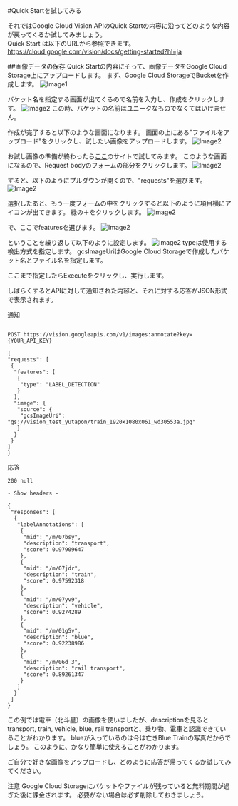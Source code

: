 
#Quick Startを試してみる

それではGoogle Cloud Vision APIのQuick Startの内容に沿ってどのような内容が戻ってくるか試してみましょう。  
Quick Start は以下のURLから参照できます。  
https://cloud.google.com/vision/docs/getting-started?hl=ja


##画像データの保存
Quick Startの内容にそって、画像データをGoogle Cloud Storage上にアップロードします。
まず、Google Cloud StorageでBucketを作成します。
![Image1](/image/QuickStart1_f.jpg)

バケット名を指定する画面が出てくるので名前を入力し、作成をクリックします。
![Image2](/image/QuickStart2_f.jpg)
この時、バケットの名前はユニークなものでなくてはいけません。

作成が完了すると以下のような画面になります。
画面の上にある"ファイルをアップロード"をクリックし、試したい画像をアップロードします。
![Image2](/image/QuickStart3_f.jpg)

お試し画像の準備が終わったら[ここ](https://cloud.google.com/vision/reference/rest/v1/images/annotate?hl=ja#try-it)のサイトで試してみます。
このような画面になるので、Request bodyのフォームの部分をクリックします。
![Image2](/image/QuickStart4_f.jpg)

すると、以下のようにプルダウンが開くので、"requests"を選びます。
![Image2](/image/QuickStart5_f.jpg)

選択したあと、もう一度フォームの中をクリックすると以下のように項目横にアイコンが出てきます。
緑の＋をクリックします。
![Image2](/image/QuickStart6_f.jpg)

で、ここでfeaturesを選びます。
![Image2](/image/QuickStart7_f.jpg)

ということを繰り返して以下のように設定します。
![Image2](/image/QuickStart8_f.jpg)
typeは使用する検出方式を指定します。
gcsImageUriはGoogle Cloud Storageで作成したバケット名とファイル名を指定します。

ここまで指定したらExecuteをクリックし、実行します。

しばらくするとAPIに対して通知された内容と、それに対する応答がJSON形式で表示されます。

通知
```

POST https://vision.googleapis.com/v1/images:annotate?key={YOUR_API_KEY}

{
"requests": [
 {
  "features": [
   {
    "type": "LABEL_DETECTION"
   }
  ],
  "image": {
   "source": {
    "gcsImageUri": "gs://vision_test_yutapon/train_1920x1080x061_wd30553a.jpg"
   }
  }
 }
]
}
```

応答
```
200 null

- Show headers -

{
 "responses": [
  {
   "labelAnnotations": [
    {
     "mid": "/m/07bsy",
     "description": "transport",
     "score": 0.97909647
    },
    {
     "mid": "/m/07jdr",
     "description": "train",
     "score": 0.97592318
    },
    {
     "mid": "/m/07yv9",
     "description": "vehicle",
     "score": 0.9274289
    },
    {
     "mid": "/m/01g5v",
     "description": "blue",
     "score": 0.92238986
    },
    {
     "mid": "/m/06d_3",
     "description": "rail transport",
     "score": 0.89261347
    }
   ]
  }
 ]
}
```
この例では電車（北斗星）の画像を使いましたが、descriptionを見るとtransport, train, vehicle, blue, rail transportと、乗り物、電車と認識できていることがわかります。
blueが入っているのは今は亡きBlue Trainの写真だからでしょう。
このように、かなり簡単に使えることがわかります。

ご自分で好きな画像をアップロードし、どのように応答が帰ってくるか試してみてください。


注意
Google Cloud Storageにバケットやファイルが残っていると無料期間が過ぎた後に課金されます。
必要がない場合は必ず削除しておきましょう。
